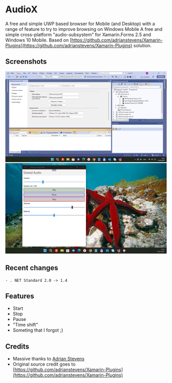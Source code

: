 # AudioX 
A free and simple UWP based browser for Mobile (and Desktop) with a range of feature to try to improve browsing on Windows Mobile
A free and simple cross-platform "audio-subsystem" for Xamarin.Forms 2.5 and Windows 10 Mobile. Based on [https://github.com/adrianstevens/Xamarin-Plugins](https://github.com/adrianstevens/Xamarin-Plugins) solution.

## Screenshots
![](Images/shot1.png)
![](Images/shot2.png)


## Recent changes
```
- . NET Standard 2.0 -> 1.4

```


## Features
- Start
- Stop
- Pause
- "Time shift"
- Someting that I forgot ;)

## Credits
- Massive thanks to [Adrian Stevens](https://github.com/adrianstevens)
- Original source credit goes to [https://github.com/adrianstevens/Xamarin-Plugins](https://github.com/adrianstevens/Xamarin-Plugins)

